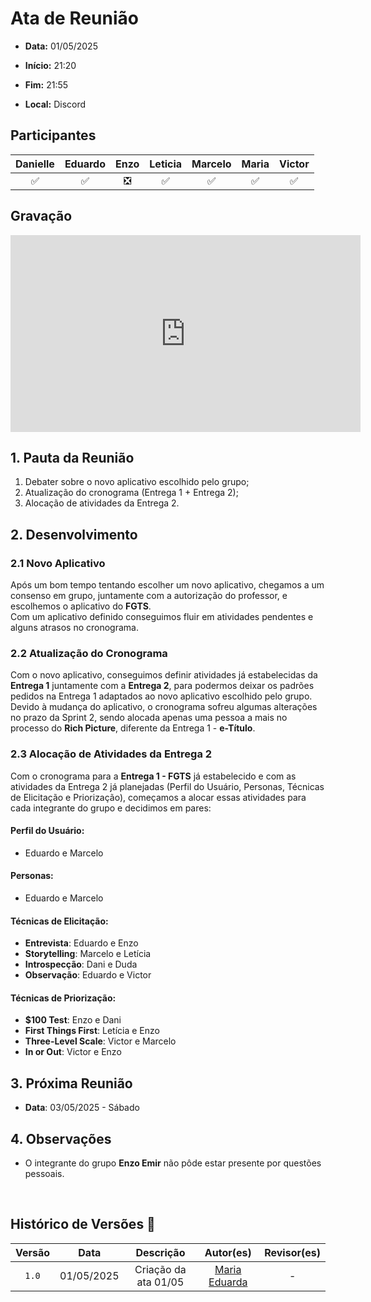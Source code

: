 # Ata de Reunião 

- **Data:** 01/05/2025

- **Início:** 21:20

- **Fim:** 21:55

- **Local:** Discord

## Participantes

| Danielle | Eduardo | Enzo | Leticia | Marcelo | Maria | Victor |
| :-: | :-: | :-: | :-: | :-: | :-: | :-: |
| ✅ | ✅ | ❎ | ✅ | ✅ | ✅ | ✅ |

## Gravação

<p style="text-align: center">
<iframe width="560" height="315" src="https://www.youtube.com/embed/Oipgy0GLTs4?si=SD1xceXxn8ThUSJG" title="YouTube video player" frameborder="0" allow="accelerometer; autoplay; clipboard-write; encrypted-media; gyroscope; picture-in-picture; web-share" referrerpolicy="strict-origin-when-cross-origin" allowfullscreen></iframe>
</p>

## 1. Pauta da Reunião

1. Debater sobre o novo aplicativo escolhido pelo grupo;  
2. Atualização do cronograma (Entrega 1 + Entrega 2);  
3. Alocação de atividades da Entrega 2. 


## 2. Desenvolvimento

### 2.1 Novo Aplicativo

Após um bom tempo tentando escolher um novo aplicativo, chegamos a um consenso em grupo, juntamente com a autorização do professor, e escolhemos o aplicativo do **FGTS**.  
Com um aplicativo definido conseguimos fluir em atividades pendentes e alguns atrasos no cronograma.

### 2.2 Atualização do Cronograma

Com o novo aplicativo, conseguimos definir atividades já estabelecidas da **Entrega 1** juntamente com a **Entrega 2**, para podermos deixar os padrões pedidos na Entrega 1 adaptados ao novo aplicativo escolhido pelo grupo.  
Devido à mudança do aplicativo, o cronograma sofreu algumas alterações no prazo da Sprint 2, sendo alocada apenas uma pessoa a mais no processo do **Rich Picture**, diferente da Entrega 1 - **e-Título**.

### 2.3 Alocação de Atividades da Entrega 2

Com o cronograma para a **Entrega 1 - FGTS** já estabelecido e com as atividades da Entrega 2 já planejadas (Perfil do Usuário, Personas, Técnicas de Elicitação e Priorização), começamos a alocar essas atividades para cada integrante do grupo e decidimos em pares:


#### Perfil do Usuário: 

- Eduardo e Marcelo  

#### Personas:

- Eduardo e Marcelo

#### Técnicas de Elicitação:

-   **Entrevista**: Eduardo e Enzo  
-   **Storytelling**: Marcelo e Letícia  
-   **Introspecção**: Dani e Duda  
-   **Observação**: Eduardo e Victor

#### Técnicas de Priorização:

-   **$100 Test**: Enzo e Dani  
-   **First Things First**: Letícia e Enzo  
-   **Three-Level Scale**: Victor e Marcelo  
-   **In or Out**: Victor e Enzo

## 3. Próxima Reunião

- **Data**: 03/05/2025 - Sábado

## 4. Observações

- O integrante do grupo **Enzo Emir** não pôde estar presente por questões pessoais.


<br>

## Histórico de Versões 📅

| Versão | Data | Descrição | Autor(es) | Revisor(es) |
| :-: | :-: | :-: | :-: | :-: |
| `1.0`  | 01/05/2025 | Criação da ata 01/05 | [Maria Eduarda](https://github.com/dudaa28) | - |

